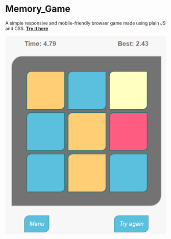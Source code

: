 # Memory_Game
A simple responsive and mobile-friendly browser game made using plain JS and CSS.  **[Try it here]()**

![alt text](https://github.com/Idiot-Coder/Memory_Game/blob/f72d5cd548fe14f4927f4c2d69801bf6e0cbf5f7/images/game.png "Memory game screenshot")
